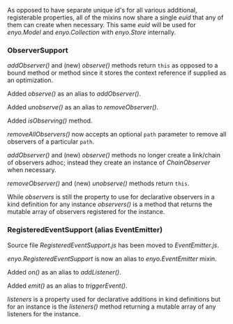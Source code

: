 As opposed to have separate unique id's for all various additional, registerable properties, all of the
mixins now share a single _euid_ that any of them can create when necessary. This same _euid_ will be
used for _enyo.Model_ and _enyo.Collection_ with _enyo.Store_ internally.

### ObserverSupport

_addObserver()_ and (new) _observe()_ methods return `this` as opposed to a bound method or
method since it stores the context reference if supplied as an optimization.

Added _observe()_ as an alias to _addObserver()_.

Added _unobserve()_ as an alias to _removeObserver()_.

Added _isObserving()_ method.

_removeAllObservers()_ now accepts an optional `path` parameter to remove all observers of a particular
`path`.

_addObserver()_ and (new) _observe()_ methods no longer create a link/chain of observers adhoc; instead
they create an instance of _ChainObserver_ when necessary.

_removeObserver()_ and (new) _unobserve()_ methods return `this`.

While _observers_ is still the property to use for declarative observers in a kind definition
for any instance _observers()_ is a method that returns the mutable array of observers registered for
the instance.

### RegisteredEventSupport (alias EventEmitter)

Source file _RegisteredEventSupport.js_ has been moved to _EventEmitter.js_.

_enyo.RegisteredEventSupport_ is now an alias to _enyo.EventEmitter_ mixin.

Added _on()_ as an alias to _addListener()_.

Added _emit()_ as an alias to _triggerEvent()_.

_listeners_ is a property used for declarative additions in kind definitions but for an instance
is the _listeners()_ method returning a mutable array of any listeners for the instance.